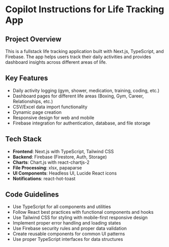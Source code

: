 # Copilot Instructions for Life Tracking App

<!-- Use this file to provide workspace-specific custom instructions to Copilot. For more details, visit https://code.visualstudio.com/docs/copilot/copilot-customization#_use-a-githubcopilotinstructionsmd-file -->

## Project Overview
This is a fullstack life tracking application built with Next.js, TypeScript, and Firebase. The app helps users track their daily activities and provides dashboard insights across different areas of life.

## Key Features
- Daily activity logging (gym, shower, medication, training, coding, etc.)
- Dashboard pages for different life areas (Boxing, Gym, Career, Relationships, etc.)
- CSV/Excel data import functionality
- Dynamic page creation
- Responsive design for web and mobile
- Firebase integration for authentication, database, and file storage

## Tech Stack
- **Frontend**: Next.js with TypeScript, Tailwind CSS
- **Backend**: Firebase (Firestore, Auth, Storage)
- **Charts**: Chart.js with react-chartjs-2
- **File Processing**: xlsx, papaparse
- **UI Components**: Headless UI, Lucide React icons
- **Notifications**: react-hot-toast

## Code Guidelines
- Use TypeScript for all components and utilities
- Follow React best practices with functional components and hooks
- Use Tailwind CSS for styling with mobile-first responsive design
- Implement proper error handling and loading states
- Use Firebase security rules and proper data validation
- Create reusable components for common UI patterns
- Use proper TypeScript interfaces for data structures
